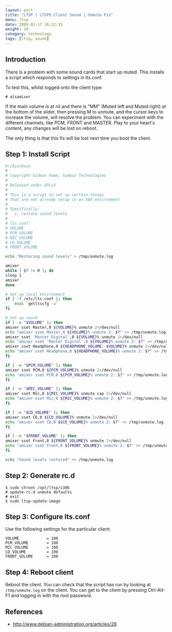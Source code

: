 ```yaml
---
layout: post
title: "LTSP | LTSP5 Client Sound | Unmute Fix"
menu: ltsp
date: 2009-02-17 16:22:15
weight: 10
category: technology
tags: [ltsp, sound]
---
```


## Introduction

There is a problem with some sound cards that start up muted.  This installs a script which responds to settings in lts.conf.

To test this, whilst logged onto the client type:

    # alsamixer

If the main volume is at nil and there is "MM" (Muted left and Muted right) at the bottom of the slider, then pressing M to unmute, and the cursor keys to increase the volume, will resolve the problem.  You can experiment with the different channels, like PCM, FRONT and MASTER.  Play to your heart's content, any changes will be lost on reboot.

The only thing is that this fix will be lost next time you boot the client.

<!--more-->

## Step 1: Install Script

```bash
#!/bin/bash
#
# Copyright Gideon Romm, Symbio Technologies
#
# Released under GPLv2
#
# This is a script to set up certain things 
# that are not already setup in an SBA environment
#
# Specifically:
#   1. restore sound levels
#
# lts.conf:
# VOLUME
# PCM_VOLUME
# MIC_VOLUME
# CD_VOLUME
# FRONT_VOLUME

echo "Restoring sound levels" > /tmp/unmute.log

amixer
while [ $? != 0 ]; do
sleep 1
amixer
done

# Set up local environment
if [ -f /etc/lts.conf ]; then
    eval `getltscfg -a`
fi

# Set up sound
if [ -n "$VOLUME" ]; then
amixer sset Master,0 ${VOLUME}% unmute 2>/dev/null
echo "amixer sset Master,0 ${VOLUME}% unmute 2: $?" >> /tmp/unmute.log
amixer sset 'Master Digital',0 ${VOLUME}% unmute 2>/dev/null
echo "amixer sset 'Master Digital',0 ${VOLUME}% unmute 2: $?" >> /tmp/unmute.log
amixer sset Headphone,0 ${HEADPHONE_VOLUME:-$VOLUME}% unmute 2>/dev/null
echo "amixer sset Headphone,0 ${HEADPHONE_VOLUME}% unmute 2: $?" >> /tmp/unmute.log
fi

if [ -n "$PCM_VOLUME" ]; then
amixer sset PCM,0 ${PCM_VOLUME}% unmute 2>/dev/null
echo "amixer sset PCM,0 ${PCM_VOLUME}% unmute 2: $?" >> /tmp/unmute.log
fi

if [ -n "$MIC_VOLUME" ]; then
amixer sset Mic,0 ${MIC_VOLUME}% unmute cap 2>/dev/null
echo "amixer sset Mic,0 ${MIC_VOLUME}% unmute 2: $?" >> /tmp/unmute.log
fi

if [ -n "$CD_VOLUME" ]; then
amixer sset CD,0 ${CD_VOLUME}% unmute 2>/dev/null
echo "amixer sset CD,0 ${CD_VOLUME}% unmute 2: $?" >> /tmp/unmute.log
fi

if [ -n "$FRONT_VOLUME" ]; then
amixer sset Front,0 ${FRONT_VOLUME}% unmute 2>/dev/null
echo "amixer sset Front,0 ${FRONT_VOLUME}% unmute 2: $?" >> /tmp/unmute.log
fi

echo "Sound levels restored" >> /tmp/unmute.log
```

## Step 2: Generate rc.d

    $ sudo chroot /opt/ltsp/i386
    # update-rc.d unmute defaults
    # exit
    $ sudo ltsp-update-image

## Step 3: Configure lts.conf

Use the following settings for the particular client:

    VOLUME            = 100
    PCM_VOLUME        = 100
    MIC_VOLUME        = 100
    CD_VOLUME         = 100
    FRONT_VOLUME      = 100

## Step 4: Reboot client

Reboot the client.  You can check that the script has run by looking at `/tmp/unmute.log` on the client.  You can get to the client by pressing Ctrl-Alt-F1 and logging in with the root password.

## References

   * http://www.debian-administration.org/articles/28
